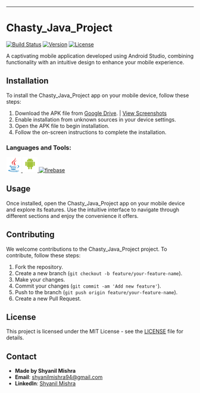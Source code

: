 
---

# Chasty_Java_Project

[![Build Status](https://img.shields.io/badge/build-passing-brightgreen)](link_to_build_status)
[![Version](https://img.shields.io/badge/version-1.0-blue)](link_to_version)
[![License](https://img.shields.io/badge/license-MIT-red)](link_to_license)

A captivating mobile application developed using Android Studio, combining functionality with an intuitive design to enhance your mobile experience.



## Installation

To install the Chasty_Java_Project app on your mobile device, follow these steps:


1. Download the APK file from [Google Drive](https://drive.google.com/drive/folders/17VSNSwdTs6R4n0ZgOeOMaVSlYj8kEyj_). |  [View Screenshots](https://drive.google.com/drive/folders/17VSNSwdTs6R4n0ZgOeOMaVSlYj8kEyj)
2. Enable installation from unknown sources in your device settings.
3. Open the APK file to begin installation.
4. Follow the on-screen instructions to complete the installation.

<h3 align="left">Languages and Tools:</h3>
<p align="left">
    <a href="https://www.java.com" target="_blank" rel="noreferrer">
        <img src="https://raw.githubusercontent.com/devicons/devicon/master/icons/java/java-original.svg" alt="java" width="40" height="40"/>
    </a>
    <a href="https://developer.android.com" target="_blank" rel="noreferrer">
        <img src="https://raw.githubusercontent.com/devicons/devicon/master/icons/android/android-original-wordmark.svg" alt="android" width="40" height="40"/>
    </a>
    <a href="https://firebase.google.com/" target="_blank" rel="noreferrer">
        <img src="https://www.vectorlogo.zone/logos/firebase/firebase-icon.svg" alt="firebase" width="40" height="40"/>
    </a>
</p>
   

## Usage

Once installed, open the Chasty_Java_Project app on your mobile device and explore its features. Use the intuitive interface to navigate through different sections and enjoy the convenience it offers.

## Contributing

We welcome contributions to the Chasty_Java_Project project. To contribute, follow these steps:

1. Fork the repository.
2. Create a new branch (`git checkout -b feature/your-feature-name`).
3. Make your changes.
4. Commit your changes (`git commit -am 'Add new feature'`).
5. Push to the branch (`git push origin feature/your-feature-name`).
6. Create a new Pull Request.

## License

This project is licensed under the MIT License - see the [LICENSE](link_to_license) file for details.

## Contact

- **Made by Shyanil Mishra**
- **Email**: shyanilmishra94@gmail.com
- **LinkedIn**: [Shyanil Mishra](https://www.linkedin.com/in/shyanil-mishra/)
